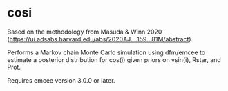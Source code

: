 # cosi

Based on the methodology from Masuda & Winn 2020 (https://ui.adsabs.harvard.edu/abs/2020AJ....159...81M/abstract).

Performs a Markov chain Monte Carlo simulation using dfm/emcee to estimate a posterior distribution for cos(i) given priors on vsin(i), Rstar, and Prot.

Requires emcee version 3.0.0 or later.
